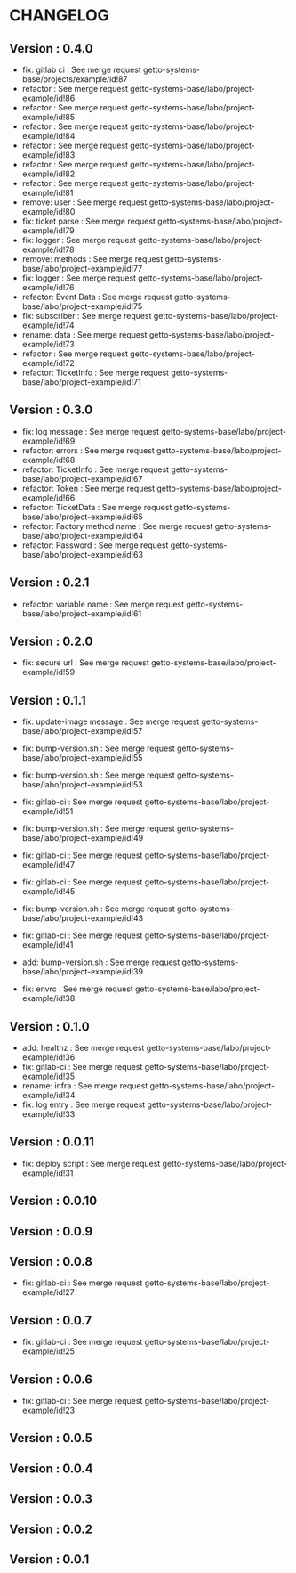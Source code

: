 # CHANGELOG

## Version : 0.4.0

- fix: gitlab ci : See merge request getto-systems-base/projects/example/id!87
- refactor : See merge request getto-systems-base/labo/project-example/id!86
- refactor : See merge request getto-systems-base/labo/project-example/id!85
- refactor : See merge request getto-systems-base/labo/project-example/id!84
- refactor : See merge request getto-systems-base/labo/project-example/id!83
- refactor : See merge request getto-systems-base/labo/project-example/id!82
- refactor : See merge request getto-systems-base/labo/project-example/id!81
- remove: user : See merge request getto-systems-base/labo/project-example/id!80
- fix: ticket parse : See merge request getto-systems-base/labo/project-example/id!79
- fix: logger : See merge request getto-systems-base/labo/project-example/id!78
- remove: methods : See merge request getto-systems-base/labo/project-example/id!77
- fix: logger : See merge request getto-systems-base/labo/project-example/id!76
- refactor: Event Data : See merge request getto-systems-base/labo/project-example/id!75
- fix: subscriber : See merge request getto-systems-base/labo/project-example/id!74
- rename: data : See merge request getto-systems-base/labo/project-example/id!73
- refactor : See merge request getto-systems-base/labo/project-example/id!72
- refactor: TicketInfo : See merge request getto-systems-base/labo/project-example/id!71


## Version : 0.3.0

- fix: log message : See merge request getto-systems-base/labo/project-example/id!69
- refactor: errors : See merge request getto-systems-base/labo/project-example/id!68
- refactor: TicketInfo : See merge request getto-systems-base/labo/project-example/id!67
- refactor: Token : See merge request getto-systems-base/labo/project-example/id!66
- refactor: TicketData : See merge request getto-systems-base/labo/project-example/id!65
- refactor: Factory method name : See merge request getto-systems-base/labo/project-example/id!64
- refactor: Password : See merge request getto-systems-base/labo/project-example/id!63


## Version : 0.2.1

- refactor: variable name : See merge request getto-systems-base/labo/project-example/id!61


## Version : 0.2.0

- fix: secure url : See merge request getto-systems-base/labo/project-example/id!59


## Version : 0.1.1

- fix: update-image message : See merge request getto-systems-base/labo/project-example/id!57
- fix: bump-version.sh : See merge request getto-systems-base/labo/project-example/id!55
- fix: bump-version.sh : See merge request getto-systems-base/labo/project-example/id!53
- fix: gitlab-ci : See merge request getto-systems-base/labo/project-example/id!51
- fix: bump-version.sh : See merge request getto-systems-base/labo/project-example/id!49
- fix: gitlab-ci : See merge request getto-systems-base/labo/project-example/id!47
- fix: gitlab-ci : See merge request getto-systems-base/labo/project-example/id!45
- fix: bump-version.sh : See merge request getto-systems-base/labo/project-example/id!43

- fix: gitlab-ci : See merge request getto-systems-base/labo/project-example/id!41
- add: bump-version.sh : See merge request getto-systems-base/labo/project-example/id!39
- fix: envrc : See merge request getto-systems-base/labo/project-example/id!38



## Version : 0.1.0

- add: healthz : See merge request getto-systems-base/labo/project-example/id!36
- fix: gitlab-ci : See merge request getto-systems-base/labo/project-example/id!35
- rename: infra : See merge request getto-systems-base/labo/project-example/id!34
- fix: log entry : See merge request getto-systems-base/labo/project-example/id!33


## Version : 0.0.11

- fix: deploy script : See merge request getto-systems-base/labo/project-example/id!31


## Version : 0.0.10



## Version : 0.0.9



## Version : 0.0.8

- fix: gitlab-ci : See merge request getto-systems-base/labo/project-example/id!27


## Version : 0.0.7

- fix: gitlab-ci : See merge request getto-systems-base/labo/project-example/id!25


## Version : 0.0.6

- fix: gitlab-ci : See merge request getto-systems-base/labo/project-example/id!23


## Version : 0.0.5



## Version : 0.0.4



## Version : 0.0.3



## Version : 0.0.2



## Version : 0.0.1


